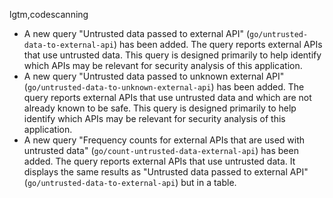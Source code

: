 lgtm,codescanning
* A new query "Untrusted data passed to external API" (`go/untrusted-data-to-external-api`) has been added. The query reports external APIs that use untrusted data. This query is designed primarily to help identify which APIs may be relevant for security analysis of this application.
* A new query "Untrusted data passed to unknown external API" (`go/untrusted-data-to-unknown-external-api`) has been added. The query reports external APIs that use untrusted data and which are not already known to be safe. This query is designed primarily to help identify which APIs may be relevant for security analysis of this application.
* A new query "Frequency counts for external APIs that are used with untrusted data" (`go/count-untrusted-data-external-api`) has been added. The query reports external APIs that use untrusted data. It displays the same results as "Untrusted data passed to external API" (`go/untrusted-data-to-external-api`) but in a table.
